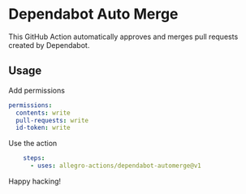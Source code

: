 # Dependabot Auto Merge
This GitHub Action automatically approves and merges pull requests created by Dependabot.

## Usage

Add permissions

```yaml
permissions:
  contents: write
  pull-requests: write
  id-token: write
```

Use the action

```yaml
    steps:
      - uses: allegro-actions/dependabot-automerge@v1
```

Happy hacking!

